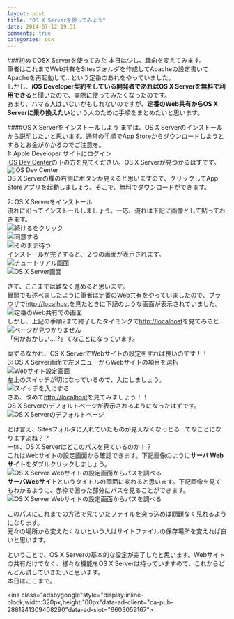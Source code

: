 ```yaml
---
layout: post
title: "OS X Serverを使ってみよう"
date: 2014-07-12 19:51
comments: true
categories: osx
---
```


###初めてOSX Serverを使ってみた
本日は少し、趣向を変えてみます。  
筆者はこれまでWeb共有をSitesフォルダを作成してApacheの設定書いてApacheを再起動して...という定番のあれをやっていました。  
しかし、**iOS Developer契約をしている開発者であればOS X Serverを無料で利用できる**と聞いたので、実際に使ってみたくなったのです。  
あまり、ハマる人はいないかもしれないのですが、**定番のWeb共有からOS X Serverに乗り換えたい**という人のために手順をまとめたいと思います。  

<!--more-->

####OS X Serverをインストールしよう
まずは、OS X Serverのインストールから説明したいと思います。通常の手順でApp Storeからダウンロードしようとするとお金がかかるのでご注意を。  
1: Apple Developer サイトにログイン  
[iOS Dev Center](https://developer.apple.com/devcenter/ios/index.action)の下の方を見てください。OS X Serverが見つかるはずです。  
![iOS Dev Center](/images/osx_server1.png)  
OS X Serverの欄の右側にボタンが見えると思いますので、クリックしてApp Storeアプリを起動しましょう。そこで、無料でダウンロードができます。  

2: OS X Serverをインストール  
流れに沿ってインストールしましょう。一応、流れは下記に画像として貼っておきます。  
![続けるをクリック](/images/osx_server3.png)  
![同意する](/images/osx_server4.png)  
![そのまま待つ](/images/osx_server5.png)  
インストールが完了すると、２つの画面が表示されます。  
![チュートリアル画面](/images/osx_server6.png)  
![OS X Server画面](/images/osx_server7.png)  

さて、ここまでは難なく進めると思います。  
冒頭でも述べましたように筆者は定番のWeb共有をやっていましたので、ブラウザで[http://localhost](http://localhost)を見たときに下記のような画面が表示されていました。  
![定番のWeb共有での画面](/images/osx_server2.png)  
しかし、上記の手順2まで終了したタイミングで[http://localhost](http://localhost)を見てみると...  
![ページが見つかりません](/images/osx_server8.png)  
「何かおかしい...!?」てなことになっています。  

案ずるなかれ、OS X ServerでWebサイトの設定をすれば良いのです！！  
3: OS X Server画面で左メニューからWebサイトの項目を選択  
![Webサイト設定画面](/images/osx_server9.png)  
左上のスイッチが切になっているので、入にしましょう。  
![スイッチを入にする](/images/osx_server10.png)  
さあ、改めて[http://localhost](http://localhost)を見てみましょう！！  
OS X Serverのデフォルトページが表示されるようになったはずです。  
![OS X Serverのデフォルトページ](/images/osx_server11.png)  

とは言え、Sitesフォルダに入れていたものが見えなくなっとる...てなことになりますよね？？  
一体、OS X Serverはどこのパスを見ているのか！？  
これはWebサイトの設定画面から確認できます。下記画像のように**サーバ Webサイト**をダブルクリックしましょう。  
![OS X Server Webサイトの設定画面からパスを調べる](/images/osx_server12.png)  
**サーバWebサイト**というタイトルの画面に変わると思います。下記画像を見てもわかるように、赤枠で囲った部分にパスを見ることができます。  
![OS X Server Webサイトの設定画面からパスを調べる](/images/osx_server13.png)  

このパスにこれまでの方法で見ていたファイルを突っ込めば問題なく見れるようになります。  
元々の場所から変えたくないという人はサイトファイルの保存場所を変えれば良いと思います。  

ということで、OS X Serverの基本的な設定が完了したと思います。Webサイトの共有だけでなく、様々な機能をOS X Serverは持っていますので、これからどんどん試していきたいと思います。  
本日はここまで。  

<script async src="//pagead2.googlesyndication.com/pagead/js/adsbygoogle.js"></script>
<ins class="adsbygoogle"style="display:inline-block;width:320px;height:100px"data-ad-client="ca-pub-2881241309408290"data-ad-slot="6603059167"></ins>
<script>
(adsbygoogle = window.adsbygoogle || []).push({});
</script>
